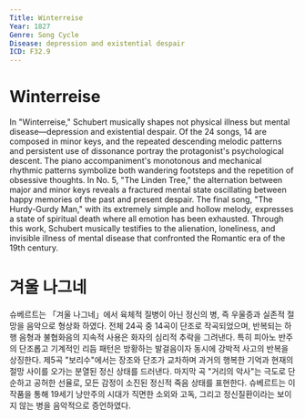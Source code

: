 ```yaml
---
Title: Winterreise 
Year: 1827
Genre: Song Cycle
Disease: depression and existential despair
ICD: F32.9
---
```


# Winterreise 

 In "Winterreise," Schubert musically shapes not physical illness but mental disease—depression and existential despair. Of the 24 songs, 14 are composed in minor keys, and the repeated descending melodic patterns and persistent use of dissonance portray the protagonist's psychological descent. The piano accompaniment's monotonous and mechanical rhythmic patterns symbolize both wandering footsteps and the repetition of obsessive thoughts. In No. 5, "The Linden Tree," the alternation between major and minor keys reveals a fractured mental state oscillating between happy memories of the past and present despair. The final song, "The Hurdy-Gurdy Man," with its extremely simple and hollow melody, expresses a state of spiritual death where all emotion has been exhausted. Through this work, Schubert musically testifies to the alienation, loneliness, and invisible illness of mental disease that confronted the Romantic era of the 19th century.

# 겨울 나그네 

 슈베르트는 「겨울 나그네」에서 육체적 질병이 아닌 정신의 병, 즉 우울증과 실존적 절망을 음악으로 형상화 하였다. 전체 24곡 중 14곡이 단조로 작곡되었으며, 반복되는 하행 음형과 불협화음의 지속적 사용은 화자의 심리적 추락을 그려낸다. 특히 피아노 반주의 단조롭고 기계적인 리듬 패턴은 방황하는 발걸음이자 동시에 강박적 사고의 반복을 상징한다. 제5곡 "보리수"에서는 장조와 단조가 교차하며 과거의 행복한 기억과 현재의 절망 사이를 오가는 분열된 정신 상태를 드러낸다. 마지막 곡 "거리의 악사"는 극도로 단순하고 공허한 선율로, 모든 감정이 소진된 정신적 죽음 상태를 표현한다. 슈베르트는 이 작품을 통해 19세기 낭만주의 시대가 직면한 소외와 고독, 그리고 정신질환이라는 보이지 않는 병을 음악적으로 증언하였다.
